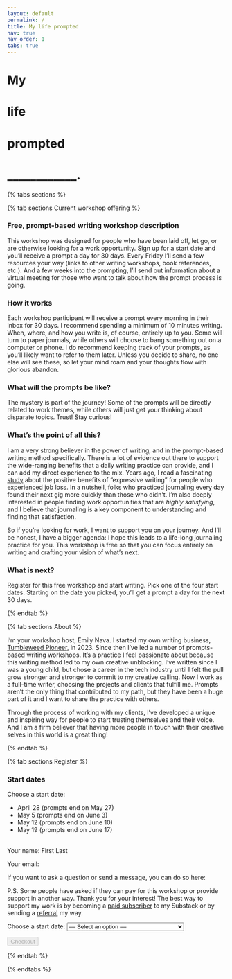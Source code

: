 ```yaml
---
layout: default
permalink: /
title: My life prompted
nav: true
nav_order: 1
tabs: true
---
```


# My
# life
# prompted
# \_\_\_\_\_\_\_\_\_\_\_\_.

{% tabs sections %}

{% tab sections Current workshop offering %}


### Free, prompt-based writing workshop description
This workshop was designed for people who have been laid off, let go, or are otherwise looking for a work opportunity. Sign up for a start date and you’ll receive a prompt a day for 30 days. Every Friday I’ll send a few resources your way (links to other writing workshops, book references, etc.). And a few weeks into the prompting, I’ll send out information about a virtual meeting for those who want to talk about how the prompt process is going. 


### How it works 
Each workshop participant will receive a prompt every morning in their inbox for 30 days. I recommend spending a minimum of 10 minutes writing. When, where, and how you write is, of course, entirely up to you. Some will turn to paper journals, while others will choose to bang something out on a computer or phone. I do recommend keeping track of your prompts, as you’ll likely want to refer to them later. Unless you decide to share, no one else will see these, so let your mind roam and your thoughts flow with glorious abandon.  


### What will the prompts be like? 
The mystery is part of the journey! Some of the prompts will be directly related to work themes, while others will just get your thinking about disparate topics. Trust! Stay curious!


### What’s the point of all this? 
I am a very strong believer in the power of writing, and in the prompt-based writing method specifically. There is a lot of evidence out there to support the wide-ranging benefits that a daily writing practice can provide, and I can add my direct experience to the mix. Years ago, I read a fascinating [study](https://psycnet.apa.org/record/1994-39375-001) about the positive benefits of “expressive writing” for people who experienced job loss. In a nutshell, folks who practiced journaling every day found their next gig more quickly than those who didn't. I’m also deeply interested in people finding work opportunities that are _highly satisfying_, and I believe that journaling is a key component to understanding and finding that satisfaction. 

So if you’re looking for work, I want to support you on your journey. And I’ll be honest, I have a bigger agenda: I hope this leads to a life-long journaling practice for you. This workshop is free so that you can focus entirely on writing and crafting your vision of what’s next.   

### What is next? 
Register for this free workshop and start writing. Pick one of the four start dates. Starting on the date you picked, you’ll get a prompt a day for the next 30 days. 

{% endtab %}

{% tab sections About %}

I’m your workshop host, Emily Nava. I started my own writing business, [Tumbleweed Pioneer](https://tumbleweedpioneer.com/), in 2023. Since then I’ve led a number of prompts-based writing workshops. It’s a practice I feel passionate about because this writing method led to my own creative unblocking. I’ve written since I was a young child, but chose a career in the tech industry until I felt the pull grow stronger and stronger to commit to my creative calling. Now I work as a full-time writer, choosing the projects and clients that fulfill me. Prompts aren’t the only thing that contributed to my path, but they have been a huge part of it and I want to share the practice with others.

Through the process of working with my clients, I’ve developed a unique and inspiring way for people to start trusting themselves and their voice. And I am a firm believer that having more people in touch with their creative selves in this world is a great thing!

{% endtab %}

{% tab sections Register %}

### Start dates

Choose a start date: 
* April 28 (prompts end on May 27)
* May 5 (prompts end on June 3)
* May 12 (prompts end on June 10)
* May 19 (prompts end on June 17)

<br />
Your name:
First
Last

Your email: 

If you want to ask a question or send a message, you can do so here: 

P.S. Some people have asked if they can pay for this workshop or provide support in another way. Thank you for your interest! 
The best way to support my work is by becoming a [paid subscriber](https://tumbleweedpioneer.substack.com/) to my Substack or by sending a [referral](https://tumbleweedpioneer.com/services/) my way.

<label for="workshop-dates">Choose a start date:</label>
<select name="workshop-dates" id="workshop-dates">
    <option disabled selected value>&ndash;&ndash; Select an option &ndash;&ndash;</option>
    <option value="price_1QK7jODWI41Mc7pyZeYJb9ii">April 28 (prompts end on May 27)</option>
    <option value="price_1QK7jSDWI41Mc7pyKRuaURcV">May 5 (prompts end on June 3)</option>
    <option value="price_1QK7jUDWI41Mc7pyMzcSHV8R">May 12 (prompts end on June 10)/option>
    <option value="price_1QK7jWDWI41Mc7pyu16yo24N">May 19 (prompts end on June 17)</option>
</select>

<button disabled class="checkout-button" id="checkout-button" role="link" type="button">Checkout</button>

<div id="error-message"></div>
<script>
(function() {
  var stripe = Stripe('pk_live_51OS9CkDWI41Mc7pyIIsKI0sxlc10XtY1ZPUKM8C0e75wu2uQXU7PRzFMzfVBfMWqvMEWKA0Hey2keyP5MY30jN5700nyu87NR0');

    var workshopDatesSelect = document.getElementById('workshop-dates');
    workshopDatesSelect.addEventListener("change", function() {
        checkoutButton.disabled = workshopDatesSelect.value == null;
    });


  var checkoutButton = document.getElementById('checkout-button');
  checkoutButton.addEventListener('click', function () {
    /*
     * When the customer clicks on the button, redirect
     * them to Checkout.
     */
    stripe.redirectToCheckout({
      lineItems: [{price: document.getElementById("workshop-dates").value, quantity: 1}],
      mode: 'payment',
      /*
       * Do not rely on the redirect to the successUrl for fulfilling
       * purchases, customers may not always reach the success_url after
       * a successful payment.
       * Instead use one of the strategies described in
       * https://docs.stripe.com/payments/checkout/fulfill-orders
       */
      successUrl: 'https://mylifeprompted.com/confirmation',
      cancelUrl: 'https://mylifeprompted.com/',
    })
    .then(function (result) {
      if (result.error) {
        /*
         * If `redirectToCheckout` fails due to a browser or network
         * error, display the localized error message to your customer.
         */
        var displayError = document.getElementById('error-message');
        displayError.textContent = result.error.message;
      }
    });
  });
})();
</script>

{% endtab %}

{% endtabs %}

